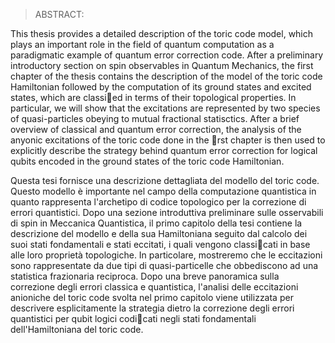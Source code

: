 >ABSTRACT:

This thesis provides a detailed description of the toric code model, which plays an important
role in the field of quantum computation as a paradigmatic example of quantum error
correction code. After a preliminary introductory section on spin observables in Quantum
Mechanics, the first chapter of the thesis contains the description of the model of the toric
code Hamiltonian followed by the computation of its ground states and excited states,
which are classied in terms of their topological properties. In particular, we will show
that the excitations are represented by two species of quasi-particles obeying to mutual
fractional statisctics. After a brief overview of classical and quantum error correction,
the analysis of the anyonic excitations of the toric code done in the rst chapter is then
used to explicitly describe the strategy behind quantum error correction for logical qubits
encoded in the ground states of the toric code Hamiltonian.


Questa tesi fornisce una descrizione dettagliata del modello del toric code. Questo modello
è importante nel campo della computazione quantistica in quanto rappresenta l'archetipo
di codice topologico per la correzione di errori quantistici. Dopo una sezione introduttiva
preliminare sulle osservabili di spin in Meccanica Quantistica, il primo capitolo della tesi
contiene la descrizione del modello e della sua Hamiltoniana seguito dal calcolo dei suoi
stati fondamentali e stati eccitati, i quali vengono classicati in base alle loro proprietà
topologiche. In particolare, mostreremo che le eccitazioni sono rappresentate da due tipi di
quasi-particelle che obbediscono ad una statistica frazionaria reciproca. Dopo una breve
panoramica sulla correzione degli errori classica e quantistica, l'analisi delle eccitazioni
anioniche del toric code svolta nel primo capitolo viene utilizzata per descrivere esplicitamente
la strategia dietro la correzione degli errori quantistici per qubit logici codicati
negli stati fondamentali dell'Hamiltoniana del toric code.
